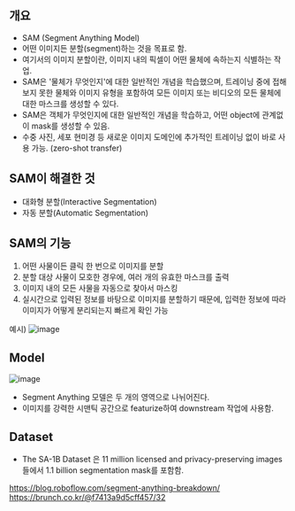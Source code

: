 ## 개요
- SAM (Segment Anything Model)
- 어떤 이미지든 분할(segment)하는 것을 목표로 함. 
- 여기서의 이미지 분할이란, 이미지 내의 픽셀이 어떤 물체에 속하는지 식별하는 작업. 
- SAM은 '물체가 무엇인지'에 대한 일반적인 개념을 학습했으며, 트레이닝 중에 접해보지 못한 물체와 이미지 유형을 포함하여 모든 이미지 또는 비디오의 모든 물체에 대한 마스크를 생성할 수 있다.
- SAM은 객체가 무엇인지에 대한 일반적인 개념을 학습하고, 어떤 object에 관계없이 mask를 생성할 수 있음. 
- 수중 사진, 세포 현미경 등 새로운 이미지 도메인에 추가적인 트레이닝 없이 바로 사용 가능. (zero-shot transfer)

## SAM이 해결한 것
- 대화형 분할(Interactive Segmentation)
- 자동 분할(Automatic Segmentation)

## SAM의 기능
1) 어떤 사물이든 클릭 한 번으로 이미지를 분할
2) 분할 대상 사물이 모호한 경우에, 여러 개의 유효한 마스크를 출력
3) 이미지 내의 모든 사물을 자동으로 찾아서 마스킹
4) 실시간으로 입력된 정보를 바탕으로 이미지를 분할하기 때문에, 입력한 정보에 따라 이미지가 어떻게 분리되는지 빠르게 확인 가능

예시)
![image](https://user-images.githubusercontent.com/15938354/231387776-98ae72ff-e604-4d87-980d-bbd219aae0b3.png)


## Model 
![image](https://user-images.githubusercontent.com/15938354/230805910-d863352a-48b6-48e0-be59-67a79e4c001e.png)
- Segment Anything 모델은 두 개의 영역으로 나뉘어진다. 
- 이미지를 강력한 시맨틱 공간으로 featurize하여 downstream 작업에 사용함. 



## Dataset 
- The SA-1B Dataset 은 11 million licensed and privacy-preserving images들에서 1.1 billion segmentation mask를 포함함. 




https://blog.roboflow.com/segment-anything-breakdown/
https://brunch.co.kr/@f7413a9d5cff457/32
